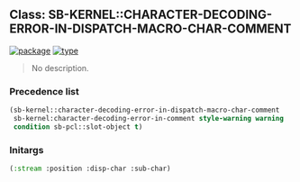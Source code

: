 ## Class: SB-KERNEL::CHARACTER-DECODING-ERROR-IN-DISPATCH-MACRO-CHAR-COMMENT
[![package](https://img.shields.io/badge/Package-SB--KERNEL-5f9ea0.svg?style=social&colorA=999999)](../) [![type](https://img.shields.io/badge/Type-Class-5f9ea0.svg?style=social&colorA=999999)](../#class) 

> No description.

### Precedence list
```cl
(sb-kernel::character-decoding-error-in-dispatch-macro-char-comment
 sb-kernel:character-decoding-error-in-comment style-warning warning
 condition sb-pcl::slot-object t)
```
### Initargs
```cl
(:stream :position :disp-char :sub-char)
```
